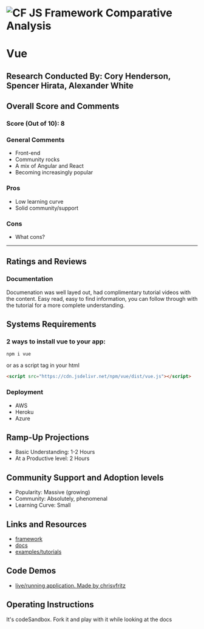 ![CF](http://i.imgur.com/7v5ASc8.png) JS Framework Comparative Analysis
=======================================================================

# Vue

## Research Conducted By: Cory Henderson, Spencer Hirata, Alexander White

## Overall Score and Comments
### Score (Out of 10): 8
### General Comments
* Front-end
* Community rocks
* A mix of Angular and React
* Becoming increasingly popular

### Pros
* Low learning curve
* Solid community/support

### Cons
* What cons?

---
## Ratings and Reviews
### Documentation
Documenation was well layed out, had complimentary tutorial videos with the content. Easy read, easy to find information, you can follow through with the tutorial for a more complete understanding. 

## Systems Requirements
### 2 ways to install vue to your app: 
```
npm i vue
```

or as a script tag in your html
```html
<script src="https://cdn.jsdelivr.net/npm/vue/dist/vue.js"></script>
```

### Deployment
* AWS
* Heroku
* Azure


## Ramp-Up Projections
* Basic Understanding: 1-2 Hours
* At a Productive level: 2 Hours

## Community Support and Adoption levels
* Popularity: Massive (growing)
* Community: Absolutely, phenomenal
* Learning Curve: Small

## Links and Resources
* [framework](https://vuejs.org/)
* [docs](https://vuejs.org/v2/guide/)
* [examples/tutorials](https://www.vuemastery.com/courses/intro-to-vue-js/vue-instance/)

## Code Demos
* [live/running application. Made by chrisvfritz](https://codesandbox.io/s/o29j95wx9)

## Operating Instructions
It's codeSandbox. Fork it and play with it while looking at the docs
